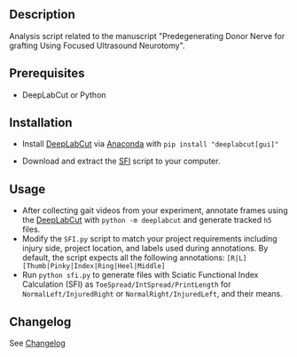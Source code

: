 ## Description
Analysis script related to the manuscript "Predegenerating Donor Nerve for grafting Using Focused Ultrasound Neurotomy".

## Prerequisites
- DeepLabCut or Python

## Installation
* Install [DeepLabCut][DeepLabCut] via [Anaconda][Anaconda] with 
`pip install "deeplabcut[gui]"`
	
* Download and extract the [SFI][project] script to your computer.

## Usage
- After collecting gait videos from your experiment, annotate frames using the [DeepLabCut][DeepLabCut] with `python -m deeplabcut` and generate tracked `h5` files.
- Modify the `SFI.py` script to match your project requirements including injury side, project location, and labels used during annotations. By default, the script expects all the following annotations: `[R|L][Thumb|Pinky|Index|Ring|Heel|Middle]`
- Run `python sfi.py` to generate files with Sciatic Functional Index Calculation (SFI) as `ToeSpread/IntSpread/PrintLength` for `NormalLeft/InjuredRight` or `NormalRight/InjuredLeft`, and their means.

## Changelog
See [Changelog](CHANGELOG.md)

[Anaconda]: https://docs.anaconda.com/miniconda/miniconda-install
[DeepLabCut]: https://github.com/DeepLabCut/DeepLabCut
[project]: https://github.com/leomol/SFI

[Leonardo Molina]: https://github.com/leomol
[LICENSE.md]: LICENSE.md